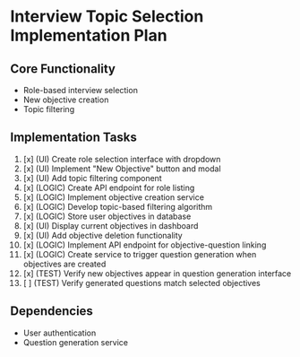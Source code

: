 # Interview Topic Selection Implementation Plan

## Core Functionality
- Role-based interview selection
- New objective creation
- Topic filtering

## Implementation Tasks
1. [x] (UI) Create role selection interface with dropdown
2. [x] (UI) Implement "New Objective" button and modal
3. [x] (UI) Add topic filtering component
4. [x] (LOGIC) Create API endpoint for role listing
5. [x] (LOGIC) Implement objective creation service
6. [x] (LOGIC) Develop topic-based filtering algorithm
7. [x] (LOGIC) Store user objectives in database
8. [x] (UI) Display current objectives in dashboard
9. [x] (UI) Add objective deletion functionality
10. [x] (LOGIC) Implement API endpoint for objective-question linking
11. [x] (LOGIC) Create service to trigger question generation when objectives are created
12. [x] (TEST) Verify new objectives appear in question generation interface
13. [ ] (TEST) Verify generated questions match selected objectives

## Dependencies
- User authentication
- Question generation service